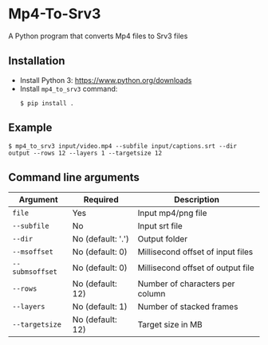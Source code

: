 # Mp4-To-Srv3

A Python program that converts Mp4 files to Srv3 files

## Installation

- Install Python 3: https://www.python.org/downloads
- Install `mp4_to_srv3` command:
    ```shell
    $ pip install .
    ```

## Example

```shell
$ mp4_to_srv3 input/video.mp4 --subfile input/captions.srt --dir output --rows 12 --layers 1 --targetsize 12
```

## Command line arguments

| Argument        | Required          | Description                       |
|-----------------|-------------------|-----------------------------------|
| `file`          | Yes               | Input mp4/png file                |
| `--subfile`     | No                | Input srt file                    |
| `--dir`         | No (default: '.') | Output folder                     |
| `--msoffset`    | No (default: 0)   | Millisecond offset of input files |
| `--submsoffset` | No (default: 0)   | Millisecond offset of output file |
| `--rows`        | No (default: 12)  | Number of characters per column   |
| `--layers`      | No (default: 1)   | Number of stacked frames          |
| `--targetsize`  | No (default: 12)  | Target size in MB                 |
